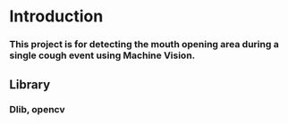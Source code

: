 # **Introduction**
### This project is for detecting the mouth opening area during a single cough event using Machine Vision.
## **Library**
### Dlib, opencv
